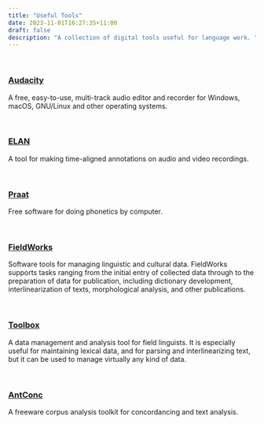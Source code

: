 ```yaml
---
title: "Useful Tools"
date: 2023-11-01T16:27:35+11:00
draft: false
description: "A collection of digital tools useful for language work. "
---
```

<br>

### [Audacity](https://www.audacityteam.org/)

A free, easy-to-use, multi-track audio editor and recorder for Windows, macOS, GNU/Linux and other operating systems.

<br>

### [ELAN](https://archive.mpi.nl/tla/elan)

A tool for making time-aligned annotations on audio and video recordings.

<br>

### [Praat](https://www.fon.hum.uva.nl/praat/)

Free software for doing phonetics by computer.

<br>

### [FieldWorks](https://software.sil.org/fieldworks/)

Software tools for managing linguistic and cultural data. FieldWorks supports tasks ranging from the initial entry of collected data through to the preparation of data for publication, including dictionary development, interlinearization of texts, morphological analysis, and other publications.

<br>

### [Toolbox](https://software.sil.org/toolbox/)

A data management and analysis tool for field linguists. It is especially useful for maintaining lexical data, and for parsing and interlinearizing text, but it can be used to manage virtually any kind of data.

<br>

### [AntConc](https://www.laurenceanthony.net/software/antconc/)

A freeware corpus analysis toolkit for concordancing and text analysis.

<br>
